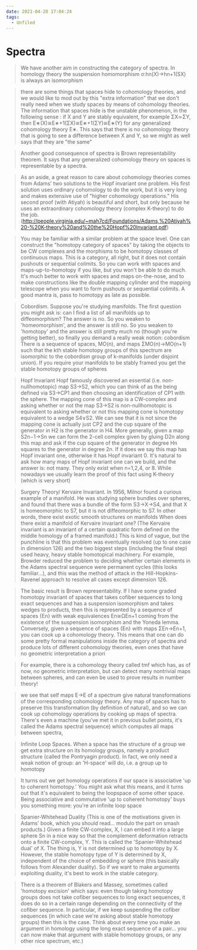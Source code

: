 ```yaml
---
date: 2021-04-28 17:04:24
tags: 
  - Unfiled
---
```


# Spectra

> We have another aim in constructing the category of spectra. In homology theory the suspension homomorphism σ:hn(X)→hn+1(SX) is always an isomorphism

> there are some things that spaces hide to cohomology theories, and we would like to mod out by this "extra information" that we don't really need when we study spaces by means of cohomology theories. The information that spaces hide is the unstable phenomenon, in the following sense : if X and Y are stably equivalent, for example ΣX≃ΣY, then E∗(X)≅E∗+1(ΣX)≅E∗+1(ΣY)≅E∗(Y) for any generalized cohomology theory E∗. This says that there is no cohomology theory that is going to see a difference between X and Y, so we might as well says that they are "the same"

> Another good consequence of spectra is Brown representability theorem. It says that any generalized cohomology theory on spaces is representable by a spectra. 

> As an aside, a great reason to care about cohomology theories comes from Adams' two solutions to the Hopf invariant one problem. His first solution uses ordinary cohomology to do the work, but it is very long and makes extensive use of "higher cohomology operations." His second proof (with Atiyah) is beautiful and short, but only because he uses an extraordinary cohomology theory (complex K-theory) to do the job. (http://people.virginia.edu/~mah7cd/Foundations/Adams,%20Atiyah%20-%20K-theory%20and%20the%20Hopf%20Invariant.pdf)

> You may be familiar with a similar problem at the space level. One can construct the "homotopy category of spaces" by taking the objects to be CW complexes and the morphisms to be homotopy classes of continuous maps. This is a category, all right, but it does not contain pushouts or sequential colimits. So you can work with spaces and maps-up-to-homotopy if you like, but you won't be able to do much. It's much better to work with spaces and maps on-the-nose, and to make constructions like the double mapping cylinder and the mapping telescope when you want to form pushouts or sequential colimits. A good mantra is, pass to homotopy as late as possible.

> Cobordism. Suppose you're studying manifolds. The first question you might ask is: can I find a list of all manifolds up to diffeomorphism? The answer is no. So you weaken to 'homeomorphism', and the answer is still no. So you weaken to 'homotopy' and the answer is still pretty much no (though you're getting better), so finally you demand a really weak notion: cobordism
> There is a sequence of spaces, MO(n), and maps ΣMO(n)→MO(n+1) such that the kth stable homotopy groups of this spectrum are isomorphic to the cobordism group of k-manifolds (under disjoint union).  If you require your manifolds to be stably framed you get the stable homotopy groups of spheres

> Hopf Invariant Hopf famously discovered an essential (i.e. non-nullhomotopic) map S3→S2, which you can think of as the being defined via S3→CP1 and then choosing an identification of CP1 with the sphere. The mapping cone of this map is a CW-complex and asking whether or not the map S3→S2 is non-nullhomotopic is equivalent to asking whether or not this mapping cone is homotopy equivalent to a wedge S4∨S2. We can see that it is not since the mapping cone is actually just CP2 and the cup square of the generator in H2 is the generator in H4. More generally, given a map S2n−1→Sn we can form the 2-cell complex given by gluing D2n along this map and ask if the cup square of the generator in degree Hn squares to the generator in degree 2n. If it does we say this map has Hopf invariant one, otherwise it has Hopf invariant 0. It's natural to ask how many maps of Hopf invariant one can we build, and the answer is: not many. They only exist when n=1,2,4, or 8. While nowadays we usually learn the proof of this fact using K-theory (which is very short)

> Surgery Theory/ Kervaire Invariant. In 1956, Milnor found a curious example of a manifold. He was studying sphere bundles over spheres, and found that there was a bundle of the form S3→X→S4, and that X is homeomorphic to S7, but it is not diffeomorphic to S7. In other words, there exist exotic smooth structures on manifolds
> When does there exist a manifold of Kervaire invariant one? (The Kervaire invariant is an invariant of a certain quadratic form defined on the middle homology of a framed manifold.) This is kind of vague, but the punchline is that this problem was eventually resolved (up to one case in dimension 126) and the two biggest steps (including the final step) used heavy, heavy stable homotopical machinery. For example, Browder reduced the problem to deciding whether certain elements in the Adams spectral sequence were permanent cycles (this looks familiar...), and this was the method of attack in the Hill-Hopkins-Ravenel approach to resolve all cases except dimension 126.

> The basic result is Brown representability. If I have some graded homotopy invariant of spaces that takes cofiber sequences to long exact sequences and has a suspension isomorphism and takes wedges to products, then this is represented by a sequence of spaces {En} with weak equivalences En≅ΩEn+1 coming from the existence of the suspension isomorphism and the Yoneda lemma. Conversely, given a sequence of spaces {En} with maps ΣEn→En+1, you can cook up a cohomology theory. This means that one can do some pretty formal manipulations inside the category of spectra and produce lots of different cohomology theories, even ones that have no geometric interpretation a priori

> For example, there is a cohomology theory called tmf which has, as of now, no geometric interpretation, but can detect many nontrivial maps between spheres, and can even be used to prove results in number theory!

> we see that self maps E→E of a spectrum give natural transformations of the corresponding cohomology theory. Any map of spaces has to preserve this transformation (by definition of natural), and so we can cook up cohomology operations by cooking up maps of spectra. There's even a machine (you've met it in previous bullet points, it's called the Adams spectral sequence) which computes all maps between spectra,

> Infinite Loop Spaces. When a space has the structure of a group we get extra structure on its homology groups, namely a product structure (called the Pontryagin product). In fact, we only need a weak notion of group: an 'H-space' will do, i.e. a group up to homotopy

> It turns out we get homology operations if our space is associative 'up to coherent homotopy.' You might ask what this means, and it turns out that it's equivalent to being the loopspace of some other space. Being associative and commutative 'up to coherent homotopy' buys you something more: you're an infinite loop space

> Spanier-Whitehead Duality (This is one of the motivations given in Adams' book, which you should read... modulo the part on smash products.) Given a finite CW-complex, X, I can embed it into a large sphere Sn in a nice way so that the complement deformation retracts onto a finite CW-complex, Y. This is called the 'Spanier-Whitehead dual' of X. The thing is, Y is not determined up to homotopy by X. However, the stable homotopy type of Y is determined by X, independent of the choice of embedding or sphere (this basically follows from Alexander duality). So if we want to make arguments exploiting duality, it's best to work in the stable category.

> There is a theorem of Blakers and Massey, sometimes called 'homotopy excision' which says: even though taking homotopy groups does not take cofiber sequences to long exact sequences, it does do so in a certain range depending on the connectivity of the cofiber sequence. In particular, if we keep suspending the cofiber sequences (in which case we're asking about stable homotopy groups) then this is the case. Think about every time you make an argument in homology using the long exact sequence of a pair... you can now make that argument with stable homotopy groups, or any other nice spectrum, etc.)
